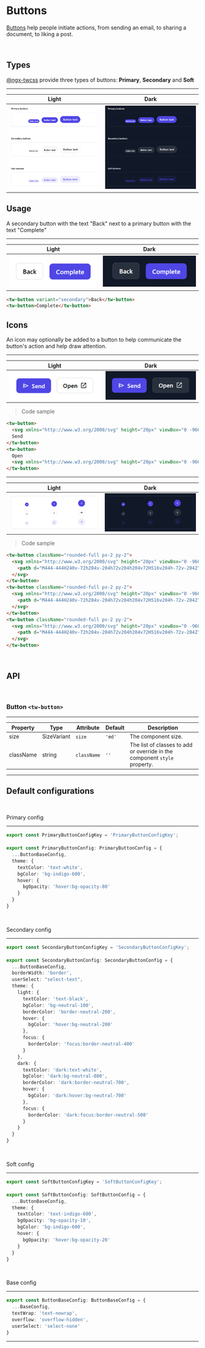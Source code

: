 # Buttons

[Buttons](https://developer.mozilla.org/en-US/docs/Web/HTML/Element/button) help people initiate actions, from sending an email, to sharing a document, to liking a post.

<br/>

## Types

[@ngx-twcss](https://www.npmjs.com/package/ngx-twcss) provide three types of buttons: **Primary**, **Secondary** and **Soft**

---
Light | Dark
---------- | ---------
!["Buttons on light mode"](images/buttons/buttons.png) | !["Buttons on dark mode"](images/buttons/buttons-dark.png)

## Usage

A secondary button with the text "Back" next to a primary button with the text "Complete"

---
Light | Dark
---------- | ---------
![A secondary button with the text "Back" next to a primary button with the text "Complete"](images/buttons/buttons-usage-sample.png "Secondary and primary buttons.") | ![A secondary button with the text "Back" next to a primary button with the text "Complete"](images/buttons/buttons-usage-sample-dark.png "Secondary and primary buttons.")

```html
<tw-button variant="secondary">Back</tw-button>
<tw-button>Complete</tw-button>
```

## Icons

An icon may optionally be added to a button to help communicate the button's action and help draw attention.

---
Light | Dark
---------- | ---------
![A secondary button with the text "Back" next to a primary button with the text "Complete"](images/buttons/buttons-with-icon-usage-sample.png "Secondary and primary buttons.") | ![A secondary button with the text "Back" next to a primary button with the text "Complete"](images/buttons/buttons-with-icon-usage-sample-dark.png "Secondary and primary buttons.")

>Code sample

```html
<tw-button>
  <svg xmlns="http://www.w3.org/2000/svg" height="20px" viewBox="0 -960 960 960" width="20px" fill="currentColor"><path d="M144-192v-576l720 288-720 288Zm72-107 454-181-454-181v109l216 72-216 72v109Zm0 0v-362 362Z"/></svg>
  Send
</tw-button>
<tw-button>
  Open
  <svg xmlns="http://www.w3.org/2000/svg" height="20px" viewBox="0 -960 960 960" width="20px" fill="currentColor"><path d="M216-144q-29.7 0-50.85-21.15Q144-186.3 144-216v-528q0-29.7 21.15-50.85Q186.3-816 216-816h264v72H216v528h528v-264h72v264q0 29.7-21.15 50.85Q773.7-144 744-144H216Zm171-192-51-51 357-357H576v-72h240v240h-72v-117L387-336Z"/></svg>
</tw-button>
```

---
Light | Dark
---------- | ---------
!["Circular buttons"](images/buttons/circulars-buttons.png "Circular buttons") | !["Circular buttons on dark"](images/buttons/circulars-buttons-dark.png "Circular buttons on dark")

>Code sample

```html
<tw-button className="rounded-full px-2 py-2">
  <svg xmlns="http://www.w3.org/2000/svg" height="20px" viewBox="0 -960 960 960" width="20px" fill="currentColor">
    <path d="M444-444H240v-72h204v-204h72v204h204v72H516v204h-72v-204Z" />
  </svg>
</tw-button>
<tw-button className="rounded-full px-2 py-2">
  <svg xmlns="http://www.w3.org/2000/svg" height="20px" viewBox="0 -960 960 960" width="20px" fill="currentColor">
    <path d="M444-444H240v-72h204v-204h72v204h204v72H516v204h-72v-204Z" />
  </svg>
</tw-button>
<tw-button className="rounded-full px-2 py-2">
  <svg xmlns="http://www.w3.org/2000/svg" height="20px" viewBox="0 -960 960 960" width="20px" fill="currentColor">
    <path d="M444-444H240v-72h204v-204h72v204h204v72H516v204h-72v-204Z" />
  </svg>
</tw-button>
```

<br/>

## API

<br/>

### Button `<tw-button>`

---

Property  | Type        | Attribute   | Default | Description
----------|-------------|-------------|---------|------------
size      | SizeVariant | `size`    | `'md'`  | The component size.
className | string      | `className` |  `''`   | The list of classes to add or override in the component `style` property.
---

## Default configurations

<br/>

Primary config

---

```ts
export const PrimaryButtonConfigKey = 'PrimaryButtonConfigKey';

export const PrimaryButtonConfig: PrimaryButtonConfig = {
  ...ButtonBaseConfig,
  theme: {
    textColor: 'text-white',
    bgColor: 'bg-indigo-600',
    hover: {
      bgOpacity: 'hover:bg-opacity-80'
    }
  }
}
```

<br/>

Secondary config

---

```ts
export const SecondaryButtonConfigKey = 'SecondaryButtonConfigKey';

export const SecondaryButtonConfig: SecondaryButtonConfig = {
  ...ButtonBaseConfig,
  borderWidth: 'border',
  userSelect: "select-text",
  theme: {
    light: {
      textColor: 'text-black',
      bgColor: 'bg-neutral-100',
      borderColor: 'border-neutral-200',
      hover: {
        bgColor: 'hover:bg-neutral-200'
      },
      focus: {
        borderColor: 'focus:border-neutral-400'
      }
    },
    dark: {
      textColor: 'dark:text-white',
      bgColor: 'dark:bg-neutral-800',
      borderColor: 'dark:border-neutral-700',
      hover: {
        bgColor: 'dark:hover:bg-neutral-700'
      },
      focus: {
        borderColor: 'dark:focus:border-neutral-500'
      }
    }
  }
}
```

<br/>

Soft config

---

```ts
export const SoftButtonConfigKey = 'SoftButtonConfigKey';

export const SoftButtonConfig: SoftButtonConfig = {
  ...ButtonBaseConfig,
  theme: {
    textColor: 'text-indigo-600',
    bgOpacity: 'bg-opacity-10',
    bgColor: 'bg-indigo-600',
    hover: {
      bgOpacity: 'hover:bg-opacity-20'
    }
  }
}
```

<br/>

Base config

---

```ts
export const ButtonBaseConfig: ButtonBaseConfig = {
  ...BaseConfig,
  textWrap: 'text-nowrap',
  overflow: 'overflow-hidden',
  userSelect: 'select-none'
}
```

---

